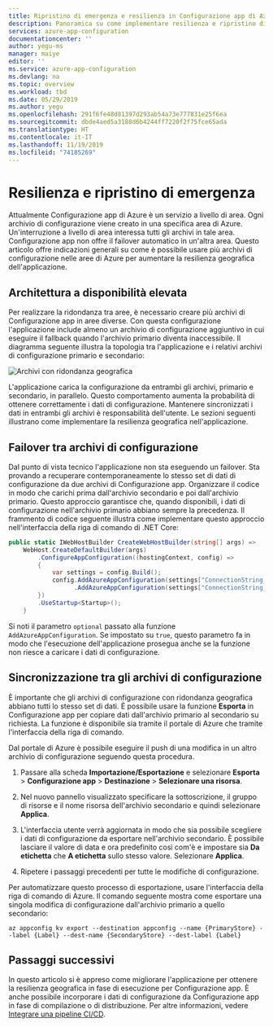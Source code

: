 ```yaml
---
title: Ripristino di emergenza e resilienza in Configurazione app di Azure | Microsoft Docs
description: Panoramica su come implementare resilienza e ripristino di emergenza con Configurazione app di Azure.
services: azure-app-configuration
documentationcenter: ''
author: yegu-ms
manager: maiye
editor: ''
ms.service: azure-app-configuration
ms.devlang: na
ms.topic: overview
ms.workload: tbd
ms.date: 05/29/2019
ms.author: yegu
ms.openlocfilehash: 291f6fe48d81397d293ab54a73e777831e25f6ea
ms.sourcegitcommit: dbde4aed5a3188d6b4244ff7220f2f75fce65ada
ms.translationtype: HT
ms.contentlocale: it-IT
ms.lasthandoff: 11/19/2019
ms.locfileid: "74185269"
---
```

# <a name="resiliency-and-disaster-recovery"></a>Resilienza e ripristino di emergenza

Attualmente Configurazione app di Azure è un servizio a livello di area. Ogni archivio di configurazione viene creato in una specifica area di Azure. Un'interruzione a livello di area interessa tutti gli archivi in tale area. Configurazione app non offre il failover automatico in un'altra area. Questo articolo offre indicazioni generali su come è possibile usare più archivi di configurazione nelle aree di Azure per aumentare la resilienza geografica dell'applicazione.

## <a name="high-availability-architecture"></a>Architettura a disponibilità elevata

Per realizzare la ridondanza tra aree, è necessario creare più archivi di Configurazione app in aree diverse. Con questa configurazione l'applicazione include almeno un archivio di configurazione aggiuntivo in cui eseguire il fallback quando l'archivio primario diventa inaccessibile. Il diagramma seguente illustra la topologia tra l'applicazione e i relativi archivi di configurazione primario e secondario:

![Archivi con ridondanza geografica](./media/geo-redundant-app-configuration-stores.png)

L'applicazione carica la configurazione da entrambi gli archivi, primario e secondario, in parallelo. Questo comportamento aumenta la probabilità di ottenere correttamente i dati di configurazione. Mantenere sincronizzati i dati in entrambi gli archivi è responsabilità dell'utente. Le sezioni seguenti illustrano come implementare la resilienza geografica nell'applicazione.

## <a name="failover-between-configuration-stores"></a>Failover tra archivi di configurazione

Dal punto di vista tecnico l'applicazione non sta eseguendo un failover. Sta provando a recuperare contemporaneamente lo stesso set di dati di configurazione da due archivi di Configurazione app. Organizzare il codice in modo che carichi prima dall'archivio secondario e poi dall'archivio primario. Questo approccio garantisce che, quando disponibili, i dati di configurazione nell'archivio primario abbiano sempre la precedenza. Il frammento di codice seguente illustra come implementare questo approccio nell'interfaccia della riga di comando di .NET Core:

```csharp
public static IWebHostBuilder CreateWebHostBuilder(string[] args) =>
    WebHost.CreateDefaultBuilder(args)
        .ConfigureAppConfiguration((hostingContext, config) =>
        {
            var settings = config.Build();
            config.AddAzureAppConfiguration(settings["ConnectionString_SecondaryStore"], optional: true)
                  .AddAzureAppConfiguration(settings["ConnectionString_PrimaryStore"], optional: true);
        })
        .UseStartup<Startup>();
    }
```

Si noti il parametro `optional` passato alla funzione `AddAzureAppConfiguration`. Se impostato su `true`, questo parametro fa in modo che l'esecuzione dell'applicazione prosegua anche se la funzione non riesce a caricare i dati di configurazione.

## <a name="synchronization-between-configuration-stores"></a>Sincronizzazione tra gli archivi di configurazione

È importante che gli archivi di configurazione con ridondanza geografica abbiano tutti lo stesso set di dati. È possibile usare la funzione **Esporta** in Configurazione app per copiare dati dall'archivio primario al secondario su richiesta. La funzione è disponibile sia tramite il portale di Azure che tramite l'interfaccia della riga di comando.

Dal portale di Azure è possibile eseguire il push di una modifica in un altro archivio di configurazione seguendo questa procedura.

1. Passare alla scheda **Importazione/Esportazione** e selezionare **Esporta** > **Configurazione app** > **Destinazione** > **Selezionare una risorsa**.

2. Nel nuovo pannello visualizzato specificare la sottoscrizione, il gruppo di risorse e il nome risorsa dell'archivio secondario e quindi selezionare **Applica**.

3. L'interfaccia utente verrà aggiornata in modo che sia possibile scegliere i dati di configurazione da esportare nell'archivio secondario. È possibile lasciare il valore di data e ora predefinito così com'è e impostare sia **Da etichetta** che **A etichetta** sullo stesso valore. Selezionare **Applica**.

4. Ripetere i passaggi precedenti per tutte le modifiche di configurazione.

Per automatizzare questo processo di esportazione, usare l'interfaccia della riga di comando di Azure. Il comando seguente mostra come esportare una singola modifica di configurazione dall'archivio primario a quello secondario:

    az appconfig kv export --destination appconfig --name {PrimaryStore} --label {Label} --dest-name {SecondaryStore} --dest-label {Label}

## <a name="next-steps"></a>Passaggi successivi

In questo articolo si è appreso come migliorare l'applicazione per ottenere la resilienza geografica in fase di esecuzione per Configurazione app. È anche possibile incorporare i dati di configurazione da Configurazione app in fase di compilazione o di distribuzione. Per altre informazioni, vedere [Integrare una pipeline CI/CD](./integrate-ci-cd-pipeline.md).

